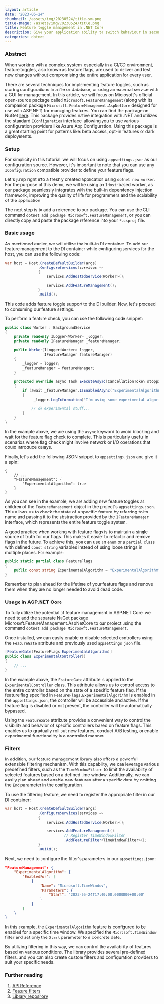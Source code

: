 ```yaml
---
layout: article
date: "2023-05-24"
thumbnail: /assets/img/20230524/title-sm.png
title-image: /assets/img/20230524/title.png
title: Feature toggle management in .NET Core
description: Give your application ability to switch behaviour in seconds using official package.
categories: dotnet
---
```


### Abstract

When working with a complex system, especially in a CI/CD environment, feature toggles, also known as feature flags, are used to deliver and test new changes without compromising the entire application for every user.

There are several techniques for implementing feature toggles, such as storing configurations in a file or database, or using an external service with a GUI for management. In this article, we will focus on Microsoft's official open-source package called `Microsoft.FeatureManagement` (along with its companion package `Microsoft.FeatureManagement.AspNetCore` designed for use with ASP.NET) for managing features. You can find the package on NuGet [here](https://www.nuget.org/packages/Microsoft.FeatureManagement/). This package provides native integration with .NET and utilizes the standard `IConfiguration` interface, allowing you to use various configuration providers like Azure App Configuration. Using this package is a great starting point for patterns like: beta access, opt-in features or dark deployments.

### Setup

For simplicity in this tutorial, we will focus on using `appsettings.json` as our configuration source. However, it's important to note that you can use any `IConfiguration` compatible provider to define your feature flags.

Let's jump right into a freshly created application using `dotnet new worker`. For the purpose of this demo, we will be using an `IHost`-based worker, as our package seamlessly integrates with the built-in dependency injection framework, improving the quality of life for programmers and the scalability of the application.

The next step is to add a reference to our package. You can use the CLI command `dotnet add package Microsoft.FeatureManagement`, or you can directly copy and paste the package reference into your `*.csproj` file.

### Basic usage

As mentioned earlier, we will utilize the built-in DI container. To add our feature management to the DI container while configuring services for the host, you can use the following code:

```csharp
var host = Host.CreateDefaultBuilder(args)
               .ConfigureServices(services =>
               {
                   services.AddHostedService<Worker>();

                   services.AddFeatureManagement();
               })
               .Build();
```

This code adds feature toggle support to the DI builder. Now, let's proceed to consuming our feature settings.

To perform a feature check, you can use the following code snippet:

```csharp
public class Worker : BackgroundService
{
    private readonly ILogger<Worker> _logger;
    private readonly IFeatureManager _featureManager;

    public Worker(ILogger<Worker> logger,
                  IFeatureManager featureManager)
    {
        _logger = logger;
        _featureManager = featureManager;
    }

    protected override async Task ExecuteAsync(CancellationToken stoppingToken)
    {
        if (await _featureManager.IsEnabledAsync("ExperimentalAlgorithm"))
        {
             _logger.LogInformation("I'm using some experimental algorithm!");

            // do experimental stuff...
        }
    }
}
```

In the example above, we are using the `async` keyword to avoid blocking and wait for the feature flag check to complete. This is particularly useful in scenarios where flag check might involve network or I/O operations that could introduce delays.

Finally, let's add the following JSON snippet to `appsettings.json` and give it a spin:

```jsonc
{
    // ...
    "FeatureManagement": {
        "ExperimentalAlgorithm": true
    }
}
```

As you can see in the example, we are adding new feature toggles as children of the `FeatureManagement` object in the project's `appsettings.json`. This allows us to check the state of a specific feature by referring to its name and passing it to the abstraction provided by the `IFeatureManager` interface, which represents the entire feature toggle system.

A good practice when working with feature flags is to maintain a single source of truth for our flags. This makes it easier to refactor and remove flags in the future. To achieve this, you can use an `enum` or a `partial class` with defined `const string` variables instead of using loose strings in multiple places. For example:

```csharp
public static partial class FeatureFlags
{
    public const string ExperimentalAlgorithm = "ExperimentalAlgorithm";
}
```

Remember to plan ahead for the lifetime of your feature flags and remove them when they are no longer needed to avoid dead code.

### Usage in ASP.NET Core

To fully utilize the potential of feature management in ASP.NET Core, we need to add the separate NuGet package [Microsoft.FeatureManagement.AspNetCore](https://www.nuget.org/packages/Microsoft.FeatureManagement.AspNetCore/) to our project using the command `dotnet add package Microsoft.FeatureManagement`.

Once installed, we can easily enable or disable selected controllers using the `FeatureGate` attribute and previously used `appsettings.json` file.

```csharp
[FeatureGate(FeatureFlags.ExperimentalAlgorithm)]
public class ExperimentalController()
{
    // ...
}
```

In the example above, the `FeatureGate` attribute is applied to the `ExperimentalController` class. This attribute allows us to control access to the entire controller based on the state of a specific feature flag. If the feature flag specified in `FeatureFlags.ExperimentalAlgorithm` is enabled in the `appsettings.json`, the controller will be accessible and active. If the feature flag is disabled or not present, the controller will be automatically bypassed.

Using the `FeatureGate` attribute provides a convenient way to control the visibility and behavior of specific controllers based on feature flags. This enables us to gradually roll out new features, conduct A/B testing, or enable experimental functionality in a controlled manner.

### Filters

In addition, our feature management library also offers a powerful extensible filtering mechanism. With this capability, we can leverage various predefined filters, such as the `TimeWindowFilter`, to limit the availability of selected features based on a defined time window. Additionally, we can easily plan ahead and enable new features after a specific date by omitting the `End` parameter in the configuration.

To use the filtering feature, we need to register the appropriate filter in our DI container:

```csharp
var host = Host.CreateDefaultBuilder(args)
               .ConfigureServices(services =>
               {
                   services.AddHostedService<Worker>();

                   services.AddFeatureManagement()
                           // Register TimeWindowFilter
                           .AddFeatureFilter<TimeWindowFilter>();
               })
               .Build();
```

Next, we need to configure the filter's parameters in our `appsettings.json`:

```json
"FeatureManagement": {
    "ExperimentalAlgorithm": {
        "EnabledFor": [
            {
                "Name": "Microsoft.TimeWindow",
                "Parameters": {
                    "Start": "2023-05-24T17:00:00.0000000+00:00"
                }
            }
        ]
    }
}
```

In this example, the `ExperimentalAlgorithm` feature is configured to be enabled for a specific time window. We specified the `Microsoft.TimeWindow` filter and set only the `Start` parameter to a concrete date.

By utilizing filtering in this way, we can control the availability of features based on various conditions. The library provides several pre-defined filters, and you can also create custom filters and configuration providers to suit your specific needs.

### Further reading
1. [API Reference](https://learn.microsoft.com/en-us/dotnet/api/microsoft.featuremanagement)
2. [Feature filters](https://learn.microsoft.com/en-us/dotnet/api/microsoft.featuremanagement.featurefilters)
3. [Library repository](https://github.com/microsoft/FeatureManagement-Dotnet)
